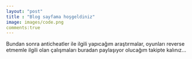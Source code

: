```yaml
---
layout: "post"
title : "Blog sayfama hoşgeldiniz"
image: images/code.png
comments:true
---
```


Bundan sonra anticheatler ile ilgili yapıcağım araştırmalar, oyunları reverse etmemle ilgili olan çalışmaları buradan paylaşıyor olucağım takipte kalınız...